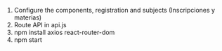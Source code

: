 1. Configure the components, registration and subjects (Inscripciones y materias)
2. Route API in api.js
3. npm install axios react-router-dom
4. npm start
